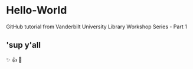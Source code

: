 # Hello-World
GitHub tutorial from Vanderbilt University Library Workshop Series - Part 1
## 'sup y'all
:sparkles:
:+1: 
:poop:
